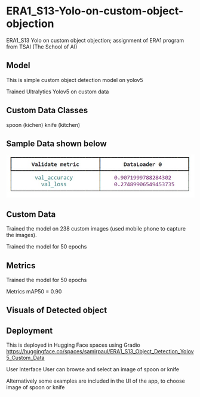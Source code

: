 # ERA1_S13-Yolo-on-custom-object-objection
ERA1_S13 Yolo on custom object objection; assignment of ERA1 program from TSAI (The School of AI)

## Model
This is simple custom object detection model on yolov5

Trained Ultralytics Yolov5 on custom data

## Custom Data Classes
spoon (kichen) knife (kitchen)

## Sample Data shown below

![image](https://github.com/paulsamir2010/ERA1-S12-PyTorch-Lightning-Gradio-HuggingFace-spaces/blob/main/Validation_Metrics.jpg)

## Custom Data
Trained the model on 238 custom images (used mobile phone to capture the images).

Trained the model for 50 epochs

## Metrics
Trained the model for 50 epochs

Metrics
mAP50 = 0.90

## Visuals of Detected object


## Deployment
This is deployed in Hugging Face spaces using Gradio
https://huggingface.co/spaces/samirpaul/ERA1_S13_Object_Detection_Yolov5_Custom_Data

User Interface
User can browse and select an image of spoon or knife

Alternatively some examples are included in the UI of the app, to choose image of spoon or knife
